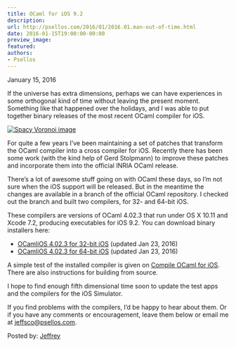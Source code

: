 ```yaml
---
title: OCaml for iOS 9.2
description:
url: http://psellos.com/2016/01/2016.01.man-out-of-time.html
date: 2016-01-15T19:00:00-00:00
preview_image:
featured:
authors:
- Psellos
---
```


<div class="date">January 15, 2016</div>

<p>If the universe has extra dimensions, perhaps we can have experiences in
some orthogonal kind of time without leaving the present moment.
Something like that happened over the holidays, and I was able to put
together binary releases of the most recent OCaml compiler for iOS.</p>

<div class="flowaroundimg" style="margin-top: 1.0em;">
<a href="http://psellos.com/ocaml/compile-to-iphone.html"><img src="http://psellos.com/images/vorobeacon-s35.png" alt="Spacy Voronoi image"/></a>
</div>

<p>For quite a few years I&rsquo;ve been maintaining a set of patches that
transform the OCaml compiler into a cross compiler for iOS. Recently
there has been some work (with the kind help of Gerd Stolpmann) to
improve these patches and incorporate them into the official INRIA OCaml
release.</p>

<p>There&rsquo;s a lot of awesome stuff going on with OCaml these days, so I&rsquo;m
not sure when the iOS support will be released. But in the meantime the
changes are available in a branch of the official OCaml repository. I
checked out the branch and built two compilers, for 32- and 64-bit iOS.</p>

<p>These compilers are versions of OCaml 4.02.3 that run under OS X 10.11
and Xcode 7.2, producing executables for iOS 9.2. You can download
binary installers here:</p>

<ul>
<li><a href="http://psellos.com/pub/ocamlios/OCamliOS32-4.02.3.pkg">OCamliOS 4.02.3 for 32-bit iOS</a> (updated Jan 23, 2016)  </li>
<li><a href="http://psellos.com/pub/ocamlios/OCamliOS64-4.02.3.pkg">OCamliOS 4.02.3 for 64-bit iOS</a> (updated Jan 23, 2016)  </li>
</ul>

<p>A simple test of the installed compiler is given on <a href="http://psellos.com/ocaml/compile-to-iphone.html">Compile OCaml for
iOS</a>. There are also instructions for
building from source.</p>

<p>I hope to find enough fifth dimensional time soon to update the test
apps and the compilers for the iOS Simulator.</p>

<p>If you find problems with the compilers, I&rsquo;d be happy to hear about
them.  Or if you have any comments or encouragement, leave them below or
email me at <a href="mailto:jeffsco@psellos.com">jeffsco@psellos.com</a>.</p>

<p>Posted by: <a href="http://psellos.com/aboutus.html#jeffreya.scofieldphd">Jeffrey</a></p>

<p></p>

